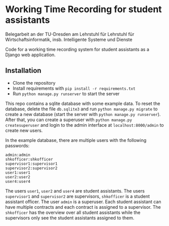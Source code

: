 # Working Time Recording for student assistants
Belegarbeit an der TU-Dresden am Lehrstuhl für Lehrstuhl für Wirtschaftsinformatik, insb. Intelligente Systeme und Dienste

Code for a working time recording system for student assistants as a Django web application.

## Installation
- Clone the repository
- Install requirements with `pip install -r requirements.txt`
- Run `python manage.py runserver` to start the server

This repo contains a sqlite database with some example data. To reset the database, delete the file `db.sqlite3` and run `python manage.py migrate` to create a new database (start the server with `python manage.py runserver`). After that, you can create a superuser with `python manage.py createsuperuser` and login to the admin interface at `localhost:8000/admin` to create new users.

In the example database, there are multiple users with the following passwords:
```
admin:admin
shkofficer:shkofficer
supervisor1:supervisor1
supervisor2:supervisor2
user1:user1
user2:user2
user4:user4
```
The users `user1`, `user2` and `user4` are student assistants. The users `supervisor1` and `supervisor2` are supervisors, `shkofficer` is a student assistant officer. The user `admin` is a superuser. Each student assistant can have multiple contracts and each contract is assigned to a supervisor. The `shkofficer` has the overview over all student assistants while the supervisors only see the student assistants assigned to them.
